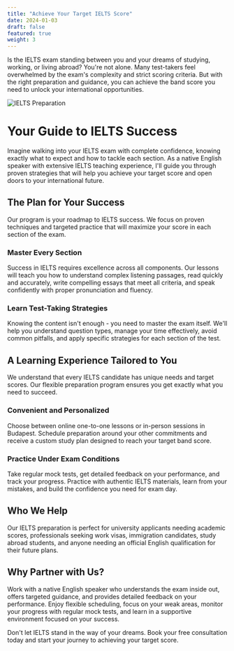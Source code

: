 ```yaml
---
title: "Achieve Your Target IELTS Score"
date: 2024-01-03
draft: false
featured: true
weight: 3
---
```


Is the IELTS exam standing between you and your dreams of studying, working, or living abroad? You're not alone. Many test-takers feel overwhelmed by the exam's complexity and strict scoring criteria. But with the right preparation and guidance, you can achieve the band score you need to unlock your international opportunities.
<!--more-->

![IELTS Preparation](/images/illustrations/reading.svg)

# Your Guide to IELTS Success

Imagine walking into your IELTS exam with complete confidence, knowing exactly what to expect and how to tackle each section. As a native English speaker with extensive IELTS teaching experience, I'll guide you through proven strategies that will help you achieve your target score and open doors to your international future.

## The Plan for Your Success

Our program is your roadmap to IELTS success. We focus on proven techniques and targeted practice that will maximize your score in each section of the exam.

### Master Every Section

Success in IELTS requires excellence across all components. Our lessons will teach you how to understand complex listening passages, read quickly and accurately, write compelling essays that meet all criteria, and speak confidently with proper pronunciation and fluency.

### Learn Test-Taking Strategies

Knowing the content isn't enough - you need to master the exam itself. We'll help you understand question types, manage your time effectively, avoid common pitfalls, and apply specific strategies for each section of the test.

## A Learning Experience Tailored to You

We understand that every IELTS candidate has unique needs and target scores. Our flexible preparation program ensures you get exactly what you need to succeed.

### Convenient and Personalized

Choose between online one-to-one lessons or in-person sessions in Budapest. Schedule preparation around your other commitments and receive a custom study plan designed to reach your target band score.

### Practice Under Exam Conditions

Take regular mock tests, get detailed feedback on your performance, and track your progress. Practice with authentic IELTS materials, learn from your mistakes, and build the confidence you need for exam day.

## Who We Help

Our IELTS preparation is perfect for university applicants needing academic scores, professionals seeking work visas, immigration candidates, study abroad students, and anyone needing an official English qualification for their future plans.

## Why Partner with Us?

Work with a native English speaker who understands the exam inside out, offers targeted guidance, and provides detailed feedback on your performance. Enjoy flexible scheduling, focus on your weak areas, monitor your progress with regular mock tests, and learn in a supportive environment focused on your success.

Don't let IELTS stand in the way of your dreams. Book your free consultation today and start your journey to achieving your target score.
